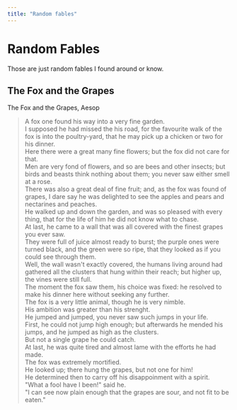 ```yaml
---
title: "Random fables"
---
```


# Random Fables

Those are just random fables I found around or know.

## The Fox and the Grapes

The Fox and the Grapes, Aesop

> A fox one found his way into a very fine garden.  
> I supposed he had missed the his road, for the favourite walk of the fox is into the poultry-yard, that he may pick up a chicken or two for his dinner.  
> Here there were a great many fine flowers; but the fox did not care for that.  
> Men are very fond of flowers, and so are bees and other insects; but birds and beasts think nothing about them; you never saw either smell at a rose.  
> There was also a great deal of fine fruit; and, as the fox was found of grapes, I dare say he was delighted to see the apples and pears and nectarines and peaches.  
> He walked up and down the garden, and was so pleased with every thing, that for the life of him he did not know what to chase.  
> At last, he came to a wall that was all covered with the finest grapes you ever saw.  
> They were full of juice almost ready to burst; the purple ones were turned black, and the green were so ripe, that they looked as if you could see through them.  
> Well, the wall wasn't exactly covered, the humans living around had gathered all the clusters that hung within their reach; but higher up, the vines were still full.  
> The moment the fox saw them, his choice was fixed: he resolved to make his dinner here without seeking any further.  
> The fox is a very little animal, though he is very nimble.  
> His ambition was greater than his strenght.  
> He jumped and jumped, you never saw such jumps in your life.  
> First, he could not jump high enough; but afterwards he mended his jumps, and he jumped as high as the clusters.  
> But not a single grape he could catch.  
> At last, he was quite tired and almost lame with the efforts he had made.  
> The fox was extremely mortified.  
> He looked up; there hung the grapes, but not one for him!  
> He determined then to carry off his disappoinment with a spirit.  
> "What a fool have I been!" said he.  
> "I can see now plain enough that the grapes are sour, and not fit to be eaten."
